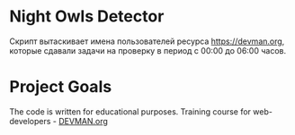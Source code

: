 # Night Owls Detector
Скрипт вытаскивает имена пользователей ресурса https://devman.org, которые сдавали задачи на проверку в период с 00:00 до 06:00 часов.

# Project Goals

The code is written for educational purposes. Training course for web-developers - [DEVMAN.org](https://devman.org)
